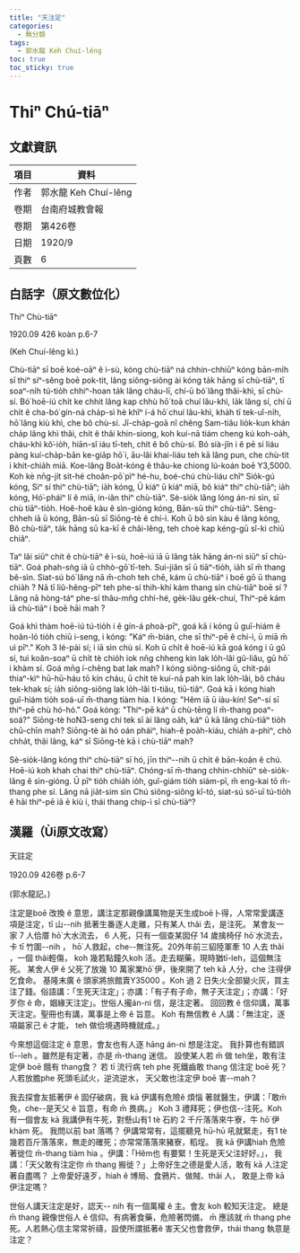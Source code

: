 ```yaml
---
title: "天注定"
categories:
  - 無分類
tags:
  - 郭水龍 Keh Chuí-lêng
toc: true
toc_sticky: true
---
```


# Thiⁿ Chú-tiāⁿ

## 文獻資訊

| 項目 | 資料 |
|---|---|
| 作者 | 郭水龍 Keh Chuí-lêng |
| 卷期 | 台南府城教會報 |
| 卷期 | 第426卷 |
| 日期 | 1920/9 |
| 頁數 | 6 |

## 白話字（原文數位化）

Thiⁿ Chù-tiāⁿ

1920.09 426 koàn p.6-7

(Keh Chuí-lêng kì.)

Chù-tiāⁿ sī boē koé-oāⁿ ê ì-sù, kóng chù-tiāⁿ ná chhin-chhiūⁿ kóng bān-mi̍h sī thiⁿ siⁿ-sêng boē pok-tit, lâng siông-siông ài kóng ta̍k hāng sī chù-tiāⁿ, tī soaⁿ-ni̍h tú-tio̍h chhiⁿ-hoan ta̍k lâng cháu-lī, chí-ū bó͘ lâng thâi-khì, sī chù-sí. Bó͘ hoē-iú chi̍t ke chhit lâng kap chhù hō͘ toā chuí lâu-khì, la̍k lâng sí, chí ū chi̍t ê cha-bó͘ gín-ná cha̍p-sì hè khîⁿ í-á hō͘ chuí lâu-khì, kha̍h tī tek-uî-ni̍h, hō͘ lâng kiù khì, che bô chù-sí. Jī-cha̍p-goā nî chêng Sam-tiâu lio̍k-kun khán cha̍p lâng khì thâi, chi̍t ê thâi khin-siong, koh kuí-nā tiám cheng kú koh-oa̍h, cháu-khì kô͘-io̍h, hiān-sî iáu tī-teh, chit ê bô chù-sí. Bó sià-jîn i ê pē sí liáu pàng kuí-cha̍p-bān ke-gia̍p hō͘ i, āu-lâi khai-liáu teh kā lâng pun, che chù-tit i khit-chia̍h miā. Koe-lâng Boa̍t-kóng ê thâu-ke chiong lú-koán boē Y3,5000. Koh kè nn̄g-ji̍t sit-hé choân-pō͘ pìⁿ hé-hu, boé-chú chù-liáu chîⁿ Sio̍k-gú kóng, Siⁿ sí thiⁿ chù-tiāⁿ; ia̍h kóng, Ū kiáⁿ ū kiáⁿ miā, bô kiáⁿ thiⁿ chù-tiāⁿ; ia̍h kóng, Hó͘-pháiⁿ lí ê miā, in-iân thiⁿ chù-tiāⁿ. Sè-sio̍k lâng lóng án-ni sìn, sī chù tiāⁿ-tio̍h. Hoê-hoê kàu ê sìn-gióng kóng, Bān-sū thiⁿ chù-tiāⁿ. Sèng-chheh iā ū kóng, Bān-sū sī Siōng-tè ê chí-ì. Koh ū bô sìn kàu ê lâng kóng, Bô chù-tiāⁿ, ta̍k hāng sū ka-kī ê châi-lêng, teh choè kap kéng-gū sî-ki chiū chiâⁿ.

Taⁿ lâi siūⁿ chit ê chù-tiāⁿ ê ì-sù, hoē-iú iā ū lâng ta̍k hāng án-ni siūⁿ sī chù-tiāⁿ. Goá phah-sǹg iā ū chhò-gō͘ tī-teh. Sui-jiân sī ū tiāⁿ-tio̍h, ia̍h sī m̄ thang bê-sìn. Siat-sú bó͘ lâng nā m̄-choh teh chē, kám ū chù-tiāⁿ i boē gō ū thang chia̍h ? Nā tī liû-hêng-pīⁿ teh phe-sí thih-khí kám thang sìn chù-tiāⁿ boē sí ? Lâng nā hòng-táⁿ phe-sí thâu-mn̂g chhì-hé, ge̍k-lâu ge̍k-chuí, Thiⁿ-pē kám iā chù-tiāⁿ i boē hāi mah ?

Goá khì thàm hoē-iú tú-tio̍h i ê gín-á phoà-pīⁿ, goá kā i kóng ū guî-hiám ê hoân-ló tio̍h chiū i-seng, i kóng: "Káⁿ m̄-bián, che sī thiⁿ-pē ê chí-ì, ū miā m̄ uì pīⁿ." Koh 3 lé-pài sí; i iā sìn chù sí. Koh ū chi̍t ê hoē-iú kā goá kóng i ū gû sí, tuì koân-soaⁿ ū chi̍t tè chio̍h iok nn̄g chheng kin lak lo̍h-lâi gû-liâu, gū hō͘ i khàm sí. Goá mn̄g í-chêng bat lak mah? I kóng siông-siông ū, chit-pái thiaⁿ-kìⁿ hū-hū-háu tō kín cháu, ū chi̍t tè kuí-nā pah kin lak lo̍h-lâi, bô cháu tek-khak sí; ia̍h siông-siông lak lo̍h-lâi ti-tiâu, tiū-tiâⁿ. Goá kā i kóng hiah guî-hiám tio̍h soá-uī m̄-thang tiàm hia. I kóng: "Hêm iā ū iàu-kín! Seⁿ-sí sī thiⁿ-pē chù hó-hó." Goá kóng: "Thiⁿ-pē káⁿ ū chù-tēng lí m̄-thang poaⁿ-soá?" Siōng-tè ho͘N3-seng chi tek sī ài lâng oa̍h, káⁿ ū kā lâng chù-tiāⁿ tio̍h chū-chīn mah? Siōng-tè ài hó oán pháiⁿ, hiah-ê poa̍h-kiáu, chia̍h a-phìⁿ, chò chha̍t, thâi lâng, káⁿ sī Siōng-tè kā i chù-tiāⁿ mah?

Sè-sio̍k-lâng kóng thiⁿ chù-tiāⁿ sī hó, jīn thiⁿ--nih ū chi̍t ê bān-koân ê chú. Hoē-iú koh khah chai thiⁿ chù-tiāⁿ. Chóng-sī m̄-thang chhin-chhiūⁿ sè-sio̍k-lâng ê sìn-gióng. Ū pīⁿ tio̍h chia̍h io̍h, guî-giám tio̍h siám-pī, m̄ eng-kai tō m̄-thang phe sí. Lâng nā jia̍t-sim sìn Chú siông-siông kî-tó, siat-sú só͘-uī tú-tio̍h ê hāi thiⁿ-pē iā ē kiù i, thái thang chip-ì sī chù-tiāⁿ?

## 漢羅（Ùi原文改寫）

天註定

1920.09 426卷 p.6-7

(郭水龍記。)

注定是boē 改換 ê 意思，講注定那親像講萬物是天生成boē卜得，人常常愛講逐項是注定，tī 山--nih 抵著生番逐人走離，只有某人 thâi 去，是注死。 某會友一家 7 人佮厝 hō͘ 大水流去， 6 人死，只有一個查某囡仔 14 歲擒椅仔 hō͘ 水流去，卡 tī 竹圍--nih ， hō͘ 人救起，che--無注死。20外年前三貂陸軍牽 10 人去 thâi ，一個 thâi輕傷， koh 幾若點鐘久koh 活。走去糊藥，現時猶tī-leh，這個無注死。 某舍人伊 ê 父死了放幾 10 萬家業hō͘ 伊，後來開了 teh kā 人分，che 注得伊乞食命。 基隆末廣 ê 頭家將旅館賣Y35000 。Koh 過 2 日失火全部變火灰，買主注了錢。俗語講：「生死天注定」；亦講：「有子有子命，無子天注定」；亦講：「好歹你 ê 命，姻緣天注定」。世俗人攏án-ni 信，是注定著。 回回教 ê 信仰講，萬事天注定。聖冊也有講，萬事是上帝 ê 旨意。 Koh 有無信教 ê 人講：「無注定，逐項屬家己 ê 才能， teh 做佮境遇時機就成。」

今來想這個注定 ê 意思，會友也有人逐 hāng án-ni 想是注定。 我扑算也有錯誤 tī--leh 。雖然是有定著，亦是 m̄-thang 迷信。 設使某人若 m̄ 做 teh坐，敢有注定伊 boē 餓有 thang食？ 若 tī 流行病 teh phe 死鐵齒敢 thang 信注定 boē 死？人若放膽phe 死頭毛試火，逆流逆水， 天父敢也注定伊 boē 害--mah？

我去探會友抵著伊 ê 囡仔破病，我 kā 伊講有危險ê 煩惱 著就醫生，伊講：「敢m̄ 免，che--是天父 ê 旨意，有命 m̄ 畏病。」 Koh 3 禮拜死；伊也信--注死。Koh 有一個會友 kā 我講伊有牛死，對懸山有1 tè 石約 2 千斤落落來牛寮，牛 hō͘ 伊khàm 死。 我問以前 bat 落嗎？ 伊講常常有，這擺聽見 hū-hū 吼就緊走，有1 tè 幾若百斤落落來，無走的確死；亦常常落落來豬寮，稻埕。 我 kā 伊講hiah 危險著徙位 m̄-thang tiàm hia 。伊講：「Hêm也 有要緊！生死是天父注好好。」， 我講：「天父敢有注定你 m̄ thang 搬徙？」上帝好生之德是愛人活，敢有 kā 人注定著自盡嗎？ 上帝愛好遠歹，hiah ê 博局、食鴉片、做賊、thâi 人， 敢是上帝 kā 伊注定嗎？

世俗人講天注定是好，認天-- nih 有一個萬權 ê 主。會友 koh 較知天注定。 總是 m̄ thang 親像世俗人 ê 信仰。有病著食藥，危險著閃備， m̄ 應該就 m̄ thang phe死。人若熱心信主常常祈禱，設使所謂抵著ê 害天父也會救伊，thái thang 執意是注定？
